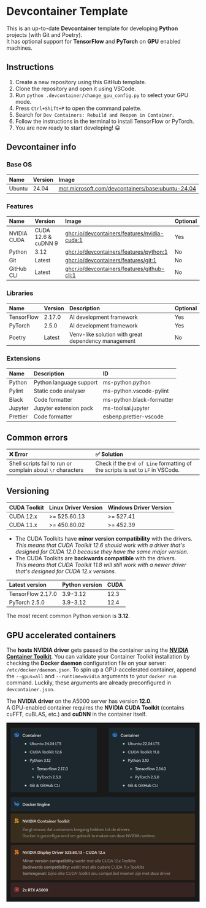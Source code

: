 # Devcontainer Template

This is an up-to-date **Devcontainer** template for developing **Python** projects (with Git and Poetry).<br>
It has optional support for **TensorFlow** and **PyTorch** on **GPU** enabled machines.

## Instructions

1. Create a new repository using this GitHub template.
2. Clone the repository and open it using VSCode.
3. Run `python .devcontainer/change_gpu_config.py` to select your GPU mode.
4. Press `Ctrl+Shift+P` to open the command palette.
5. Search for `Dev Containers: Rebuild and Reopen in Container`.
6. Follow the instructions in the terminal to install TensorFlow or PyTorch.
7. You are now ready to start developing! 😀

## Devcontainer info

### Base OS

| Name   | Version | Image                                                                                                                  |
| :----- | :------ | :--------------------------------------------------------------------------------------------------------------------- |
| Ubuntu | 24.04   | [mcr.microsoft.com/devcontainers/base:ubuntu-24.04](https://github.com/devcontainers/images/tree/main/src/base-ubuntu) |

### Features

| Name        | Version             | Image                                                                                                               | Optional |
| :---------- | :------------------ | :------------------------------------------------------------------------------------------------------------------ | -------- |
| NVIDIA CUDA | CUDA 12.6 & cuDNN 9 | [ghcr.io/devcontainers/features/nvidia-cuda:1](https://github.com/devcontainers/features/tree/main/src/nvidia-cuda) | Yes      |
| Python      | 3.12                | [ghcr.io/devcontainers/features/python:1](https://github.com/devcontainers/features/tree/main/src/python)           | No       |
| Git         | Latest              | [ghcr.io/devcontainers/features/git:1](https://github.com/devcontainers/features/tree/main/src/git)                 | No       |
| GitHub CLI  | Latest              | [ghcr.io/devcontainers/features/github-cli:1](https://github.com/devcontainers/features/tree/main/src/github-cli)   | No       |

### Libraries

| Name       | Version | Description                                         | Optional |
| :--------- | :------ | :-------------------------------------------------- | -------- |
| TensorFlow | 2.17.0  | AI development framework                            | Yes      |
| PyTorch    | 2.5.0   | AI development framework                            | Yes      |
| Poetry     | Latest  | Venv-like solution with great dependency management | No       |

### Extensions

| Name     | Description             | ID                        |
| :------- | :---------------------- | :------------------------ |
| Python   | Python language support | ms-python.python          |
| Pylint   | Static code analyser    | ms-python.vscode-pylint   |
| Black    | Code formatter          | ms-python.black-formatter |
| Jupyter  | Jupyter extension pack  | ms-toolsai.jupyter        |
| Prettier | Code formatter          | esbenp.prettier-vscode    |

## Common errors

| **❌ Error**                                                | **✅ Solution**                                                                |
| :---------------------------------------------------------- | :----------------------------------------------------------------------------- |
| Shell scripts fail to run or complain about `\r` characters | Check if the `End of Line` formatting of the scripts is set to `LF` in VSCode. |

## Versioning

| CUDA Toolkit | Linux Driver Version | Windows Driver Version |
| :----------- | :------------------- | :--------------------- |
| CUDA 12.x    | >= 525.60.13         | >= 527.41              |
| CUDA 11.x    | >= 450.80.02         | >= 452.39              |

- The CUDA Toolkits have **minor version compatibility** with the drivers.<br/>
  _This means that CUDA Toolkit 12.6 should work with a driver that's designed for CUDA 12.0 because they have the same major version._
- The CUDA Toolkits are **backwards compatible** with the drivers.<br/>
  _This means that CUDA Toolkit 11.8 will still work with a newer driver that's designed for CUDA 12.x versions._

| Latest version    | Python version | CUDA |
| :---------------- | :------------- | :--- |
| TensorFlow 2.17.0 | 3.9-3.12       | 12.3 |
| PyTorch 2.5.0     | 3.9-3.12       | 12.4 |

The most recent common Python version is **3.12**.

## GPU accelerated containers

The **hosts NVIDIA driver** gets passed to the container using the **[NVIDIA Container Toolkit](https://docs.nvidia.com/datacenter/cloud-native/container-toolkit/latest/index.html)**.
You can validate your Container Toolkit installation by checking the **Docker daemon** configuration file on your server: `/etc/docker/daemon.json`.
To spin up a GPU-accelerated container, append the `--gpus=all` and `--runtime=nvidia` arguments to your `docker run` command.
Luckily, these arguments are already preconfigured in `devcontainer.json`.

The **NVIDIA driver** on the A5000 server has version **12.0**.<br/>
A GPU-enabled container requires the **NVIDIA CUDA Toolkit** (contains cuFFT, cuBLAS, etc.) and **cuDNN** in the container itself.<br/>

![CUDA stack](../.github/cuda_stack.png)
